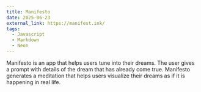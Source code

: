 ```yaml
---
title: Manifesto
date: 2025-06-23
external_link: https://manifest.ink/
tags:
  - Javascript
  - Markdown
  - Neon
---
```


Manifesto is an app that helps users tune into their dreams. The user gives a prompt with details of the dream that has already come true. Manifesto generates a meditation that helps users visualize their dreams as if it is happening in real life. 
<!--more-->
